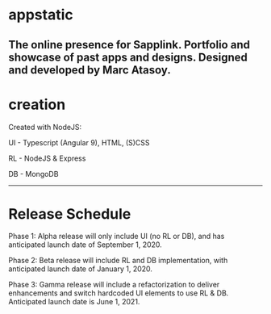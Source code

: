 # appstatic

The online presence for Sapplink. Portfolio and showcase of past apps and designs. Designed and developed by Marc Atasoy.
--------------------
# creation

Created with NodeJS:

UI - Typescript (Angular 9), HTML, (S)CSS
  
RL - NodeJS & Express
  
DB - MongoDB

--------------------------
# Release Schedule

Phase 1: Alpha release will only include UI (no RL or DB), and has anticipated launch date of September 1, 2020.

Phase 2: Beta release will include RL and DB implementation, with anticipated launch date of January 1, 2020.

Phase 3: Gamma release will include a refactorization to deliver enhancements and switch hardcoded UI elements to use RL & DB. Anticipated launch date is June 1, 2021. 
